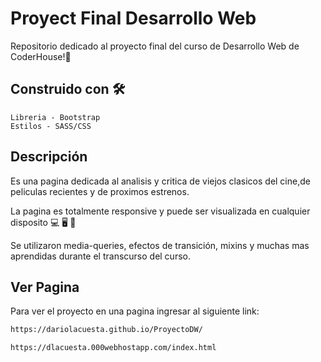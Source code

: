 # Proyect Final Desarrollo Web
Repositorio dedicado al proyecto final del curso de Desarrollo Web de CoderHouse!:rocket:

## Construido con 🛠️

    Libreria - Bootstrap
    Estilos - SASS/CSS
    
 ## Descripción
   
Es una pagina dedicada al analisis y critica de viejos clasicos del cine,de peliculas recientes y de proximos estrenos.

La pagina es totalmente responsive y puede ser visualizada en cualquier disposito :computer: 	:desktop_computer: :iphone:

Se utilizaron media-queries, efectos de transición, mixins y muchas mas aprendidas durante el transcurso del curso.

## Ver Pagina
Para ver el proyecto en una pagina ingresar al siguiente link:

```bash
https://dariolacuesta.github.io/ProyectoDW/
```
```bash
https://dlacuesta.000webhostapp.com/index.html

```
